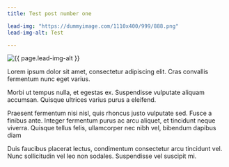 ```yaml
---
title: Test post number one

lead-img: "https://dummyimage.com/1110x400/999/888.png"
lead-img-alt: Test

---
```


<img src="{{ page.lead-img }}" alt="{{ page.lead-img-alt }}" class="img-fluid"/>

Lorem ipsum dolor sit amet, consectetur adipiscing elit. Cras convallis fermentum nunc eget varius.

Morbi ut tempus nulla, et egestas ex. Suspendisse vulputate aliquam accumsan. Quisque ultrices varius purus a eleifend.

Praesent fermentum nisi nisl, quis rhoncus justo vulputate sed. Fusce a finibus ante. Integer fermentum purus ac arcu aliquet, et tincidunt neque viverra. Quisque tellus felis, ullamcorper nec nibh vel, bibendum dapibus diam

Duis faucibus placerat lectus, condimentum consectetur arcu tincidunt vel. Nunc sollicitudin vel leo non sodales. Suspendisse vel suscipit mi.
